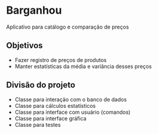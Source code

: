 Barganhou
=========
Aplicativo para catálogo e comparação de preços

Objetivos
---------
* Fazer registro de preços de produtos  
* Manter estatísticas da média e variância desses preços

Divisão do projeto
------------------
* Classe para interação com o banco de dados
* Classe para cálculos estatísticos
* Classe para interface com usuário (comandos)
* Classe para interface gráfica
* Classe para testes

